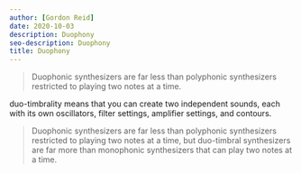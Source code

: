 ```yaml
---
author: [Gordon Reid]
date: 2020-10-03
description: Duophony
seo-description: Duophony
title: Duophony
---
```


> Duophonic synthesizers are far less than polyphonic synthesizers restricted to playing two notes at a time.

duo-timbrality means that you can create two independent sounds, each with its own oscillators, filter settings, amplifier settings, and contours.

> Duophonic synthesizers are far less than polyphonic synthesizers restricted to playing two notes at a time, but duo-timbral synthesizers are far more than monophonic synthesizers that can play two notes at a time.
